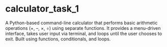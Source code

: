 # calculator_task_1
A Python-based command-line calculator that performs basic arithmetic operations (+, –, ×, ÷) using separate functions. It provides a menu-driven interface, takes user input via terminal, and loops until the user chooses to exit. Built using functions, conditionals, and loops.
